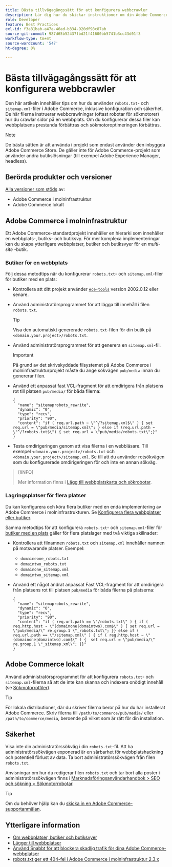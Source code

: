 ```yaml
---
title: Bästa tillvägagångssätt för att konfigurera webbcrawler
description: Lär dig hur du skickar instruktioner om din Adobe Commerce-webbplats till webbcrawler med hjälp av filerna robots.txt och sitemap.xml.
role: Developer
feature: Best Practices
exl-id: f3a81bab-a47a-46ad-b334-920df98c87ab
source-git-commit: 987d65b52437fbd21f41600bb5741b3cc43d01f3
workflow-type: tm+mt
source-wordcount: '547'
ht-degree: 0%

---
```



# Bästa tillvägagångssätt för att konfigurera webbcrawler

Den här artikeln innehåller tips om hur du använder `robots.txt`- och `sitemap.xml`-filer i Adobe Commerce, inklusive konfiguration och säkerhet. De här filerna instruerar webbcrawlningar (oftast robotar för sökmotorer) hur du crawlar sidor på en webbplats. Om du konfigurerar dessa filer kan webbplatsens prestanda förbättras och sökmotoroptimeringen förbättras.

>[!NOTE]
>
>De bästa sätten är att använda i projekt som endast använder den inbyggda Adobe Commerce Store. De gäller inte för Adobe Commerce-projekt som använder andra butikslösningar (till exempel Adobe Experience Manager, headless).

## Berörda produkter och versioner

[Alla versioner som stöds](../../../release/versions.md) av:

- Adobe Commerce i molninfrastruktur
- Adobe Commerce lokalt

## Adobe Commerce i molninfrastruktur

Ett Adobe Commerce-standardprojekt innehåller en hierarki som innehåller en webbplats-, butiks- och butiksvy. För mer komplexa implementeringar kan du skapa ytterligare webbplatser, butiker och butiksvyer för en _multi-site_ -butik.

### Butiker för en webbplats

Följ dessa metodtips när du konfigurerar `robots.txt`- och `sitemap.xml`-filer för butiker med en plats:

- Kontrollera att ditt projekt använder [`ece-tools`](https://experienceleague.adobe.com/en/docs/commerce-cloud-service/user-guide/release-notes/ece-tools-package) version 2002.0.12 eller senare.
- Använd administratörsprogrammet för att lägga till innehåll i filen `robots.txt`.

  >[!TIP]
  >
  >Visa den automatiskt genererade `robots.txt`-filen för din butik på `<domain.your.project>/robots.txt`.

- Använd administratörsprogrammet för att generera en `sitemap.xml`-fil.

  >[!IMPORTANT]
  >
  >På grund av det skrivskyddade filsystemet på Adobe Commerce i molninfrastrukturprojekt måste du ange sökvägen `pub/media` innan du genererar filen.

- Använd ett anpassat fast VCL-fragment för att omdirigera från platsens rot till platsen `pub/media/` för båda filerna:

  ```vcl
  {
    "name": "sitemaprobots_rewrite",
    "dynamic": "0",
    "type": "recv",
    "priority": "90",
    "content": "if ( req.url.path ~ \"^/?sitemap.xml$\" ) { set req.url = \"pub/media/sitemap.xml\"; } else if (req.url.path ~ \"^/?robots.txt$\") { set req.url = \"pub/media/robots.txt\";}"
  }
  ```

- Testa omdirigeringen genom att visa filerna i en webbläsare. Till exempel `<domain.your.project>/robots.txt` och `<domain.your.project>/sitemap.xml`. Se till att du använder rotsökvägen som du konfigurerade omdirigeringen för och inte en annan sökväg.

>[!INFO]
>
>Mer information finns i [Lägg till webbplatskarta och sökrobotar](https://experienceleague.adobe.com/en/docs/commerce-cloud-service/user-guide/configure-store/robots-sitemap).


### Lagringsplatser för flera platser

Du kan konfigurera och köra flera butiker med en enda implementering av Adobe Commerce i molninfrastrukturen. Se [Konfigurera flera webbplatser eller butiker](https://experienceleague.adobe.com/en/docs/commerce-cloud-service/user-guide/configure-store/multiple-sites).

Samma metodtips för att konfigurera `robots.txt`- och `sitemap.xml`-filer för [butiker med en plats](#single-site-storefronts) gäller för flera platslager med två viktiga skillnader:

- Kontrollera att filnamnen `robots.txt` och `sitemap.xml` innehåller namnen på motsvarande platser. Exempel:
   - `domaineone_robots.txt`
   - `domaintwo_robots.txt`
   - `domainone_sitemap.xml`
   - `domaintwo_sitemap.xml`

- Använd ett något ändrat anpassat Fast VCL-fragment för att omdirigera från platsens rot till platsen `pub/media` för båda filerna på platserna:

  ```vcl
  {
    "name": "sitemaprobots_rewrite",
    "dynamic": "0",
    "type": "recv",
    "priority": "90",
    "content": "if ( req.url.path == \"/robots.txt\" ) { if ( req.http.host ~ \"(domainone|domaintwo).com$\" ) { set req.url = \"pub/media/\" re.group.1 \"_robots.txt\"; }} else if ( req.url.path == \"/sitemap.xml\" ) { if ( req.http.host ~ \"(domainone|domaintwo).com$\" ) {  set req.url = \"pub/media/\" re.group.1 \"_sitemap.xml\"; }}"
  }
  ```

## Adobe Commerce lokalt

Använd administratörsprogrammet för att konfigurera `robots.txt`- och `sitemap.xml`-filerna så att de inte kan skanna och indexera onödigt innehåll (se [Sökmotorrotfiler](https://experienceleague.adobe.com/docs/commerce-admin/marketing/seo/seo-overview.html#search-engine-robots)).

>[!TIP]
>
>För lokala distributioner, där du skriver filerna beror på hur du har installerat Adobe Commerce. Skriv filerna till `/path/to/commerce/pub/media/` eller `/path/to/commerce/media`, beroende på vilket som är rätt för din installation.

## Säkerhet

Visa inte din administratörssökväg i din `robots.txt`-fil. Att ha administratörssökvägen exponerad är en sårbarhet för webbplatshackning och potentiell förlust av data. Ta bort administratörssökvägen från filen `robots.txt`.

Anvisningar om hur du redigerar filen `robots.txt` och tar bort alla poster i administratörssökvägen finns i [Marknadsföringsanvändarhandbok > SEO och sökning > Sökmotorrobotar](https://experienceleague.adobe.com/docs/commerce-admin/marketing/seo/seo-overview.html#search-engine-robots).

>[!TIP]
>
>Om du behöver hjälp kan du [skicka in en Adobe Commerce-supportanmälan](https://experienceleague.adobe.com/docs/commerce-knowledge-base/kb/help-center-guide/magento-help-center-user-guide.html#submit-ticket).

## Ytterligare information

- [Om webbplatser, butiker och butiksvyer](https://experienceleague.adobe.com/en/docs/commerce-cloud-service/user-guide/configure-store/best-practices)
- [Lägger till webbplatser](https://experienceleague.adobe.com/en/docs/commerce-admin/stores-sales/site-store/stores#add-websites)
- [Använd Snabbt för att blockera skadlig trafik för dina Adobe Commerce-webbplatser](https://experienceleague.adobe.com/en/docs/commerce-cloud-service/user-guide/cdn/custom-vcl-snippets/fastly-vcl-blocking)
- [robots.txt ger ett 404-fel i Adobe Commerce i molninfrastruktur 2.3.x](https://experienceleague.adobe.com/docs/commerce-knowledge-base/kb/troubleshooting/miscellaneous/robots.txt-gives-404-error-magento-commerce-cloud-2.3.x.html)
